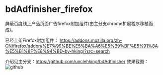 # bdAdfinisher_firefox
屏蔽百度线上产品页面广告firefox附加组件(由主分支chrome扩展程序移植而成)。

已经上架Firefox附加组件：
https://addons.mozilla.org/zh-CN/firefox/addon/%E7%99%BE%E5%BA%A6%E5%B9%BF%E5%91%8A%E5%B1%8F%E8%94%BD-by-hking/?src=search

介绍见主分支：https://github.com/unclehking/bdAdfinisher
效果截图： <br />
![github](https://raw.githubusercontent.com/unclehking/baiduAdfinisher/master/screenshot/sp01.png "github")  <br />
